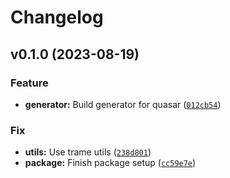 # Changelog

<!--next-version-placeholder-->

## v0.1.0 (2023-08-19)

### Feature

* **generator:** Build generator for quasar ([`012cb54`](https://github.com/Kitware/trame-quasar/commit/012cb54bea1650335c330a90e075353b2820f682))

### Fix

* **utils:** Use trame utils ([`238d801`](https://github.com/Kitware/trame-quasar/commit/238d8016eb75caf54d7393d44b9115013c6dbd8c))
* **package:** Finish package setup ([`cc59e7e`](https://github.com/Kitware/trame-quasar/commit/cc59e7e0ae3e54ea3ce89e83e977020cf776b568))
